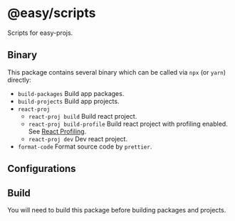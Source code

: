 # @easy/scripts

Scripts for easy-projs.

## Binary

This package contains several binary which can be called via `npx` (or `yarn`) directly:

- `build-packages`
  Build app packages.
- `build-projects`
  Build app projects.
- `react-proj`
  - `react-proj build`
    Build react project.
  - `react-proj build-profile`
    Build react project with profiling enabled. See [React Profiling].
  - `react-proj dev`
    Dev react project.
- `format-code`
  Format source code by `prettier`.

## Configurations

## Build

You will need to build this package before building packages and projects.

<!-- links -->

[react profiling]: https://create-react-app.dev/docs/production-build#profiling
